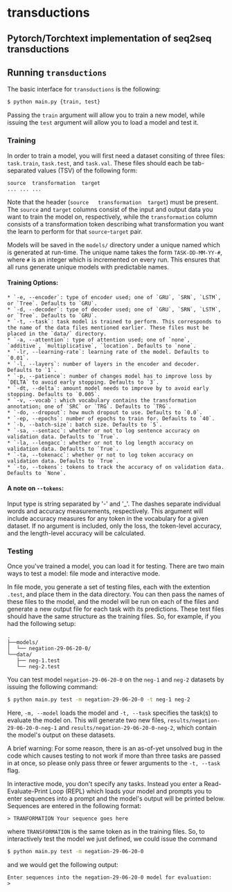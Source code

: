 # transductions
## Pytorch/Torchtext implementation of seq2seq transductions


## Running `transductions`

The basic interface for `transductions` is the following:
```bash
$ python main.py {train, test}
```

Passing the `train` argument will allow you to train a new model, while 
issuing the `test` argument will allow you to load a model and test it.

### Training

In order to train a model, you will first need a dataset consiting of three
files: `task.train`, `task.test`, and `task.val`. These files should each be
tab-separated values (TSV) of the following form:

```
source	transformation	target
...	...	...
```
Note that the header (`source	transformation	target`) must be present. The
`source` and `target` columns consist of the input and output data you want to
train the model on, respectively, while the `transformation` column consists of
a transformation token describing what transformation you want the learn to 
perform for that `source`-`target` pair.

Models will be saved in the `models/` directory under a unique named which is
generated at run-time. The unique name takes the form `TASK-DD-MM-YY-#`, where
`#` is an integer which is incremented on every run. This ensures that all runs
generate unique models with predictable names.

#### Training Options:

	* `-e, --encoder`: type of encoder used; one of `GRU`, `SRN`, `LSTM`, or `Tree`. Defaults to `GRU`.
	* `-d, --decoder`: type of decoder used; one of `GRU`, `SRN`, `LSTM`, or `Tree`. Defaults to `GRU`.
	* `-t, --task`: task model is trained to perform. This corresponds to the name of the data files mentioned earlier. These files must be placed in the `data/` directory.
	* `-a, --attention`: type of attention used; one of `none`, `additive`, `multiplicative`, `location`. Defaults to `none`.
	* `-lr, --learning-rate`: learning rate of the model. Defaults to `0.01`.
	* `-l, --layers`: number of layers in the encoder and decoder. Defaults to `1`.
	* `-p, --patience`: number of changes model has to improve loss by `DELTA` to avoid early stopping. Defaults to `3`.
	* `-dt, --delta`: amount model needs to improve by to avoid early stopping. Defaults to `0.005`.
	* `-v, --vocab`: which vocabulary contains the transformation annotation; one of `SRC` or `TRG`. Defaults to `TRG`.
	* `-do, --dropout`: how much dropout to use. Defaults to `0.0`.
	* `-ep, --epochs`: number of epochs to train for. Defaults to `40`.
	* `-b, --batch-size`: batch size. Defaults to `5`.
	* `-sa, --sentacc`: whether or not to log sentence accuracy on validation data. Defaults to `True`.
	* `-la, --lengacc`: whether or not to log length accuracy on validation data. Defaults to `True`.
	* `-ta, --tokenacc`: whether or not to log token accuracy on validation data. Defaults to `True`.
	* `-to, --tokens`: tokens to track the accuracy of on validation data. Defaults to `None`.

#### A note on `--tokens`:

Input type is string separated by '-' and '_'. The dashes separate individual 
words and accuracy measurements, respectively. This argument will include 
accuracy measures for any token in the vocabulary for a given dataset. If no 
argument is included, only the loss, the token-level accuracy, and the 
length-level accuracy will be calculated.

### Testing

Once you've trained a model, you can load it for testing. There are two main
ways to test a model: file mode and interactive mode.

In file mode, you generate a set of testing files, each with the extention `.test`, and place them in the data directory. You can then pass the names of these files to the model, and the model will be run on each of the files and generate a new output file for each task with its predictions. These test
files should have the same structure as the training files.
So, for example, if you had the following setup:

```
.
├──models/
│  └── negation-29-06-20-0/
└──data/
   ├── neg-1.test
   └── neg-2.test

```

You can test model `negation-29-06-20-0` on the `neg-1` and `neg-2` datasets by issuing the following command:

```bash
$ python main.py test -m negation-29-06-20-0 -t neg-1 neg-2
```

Here, `-m, --model` loads the model and `-t, --task` specifies the task(s)
to evaluate the model on. This will generate two new files,
`results/negation-29-06-20-0-neg-1` and `results/negation-29-06-20-0-neg-2`,
which contain the model's output on these datasets.

A brief warning: For some reason, there is an as-of-yet unsolved bug in the code which causes testing to not work if more than three tasks are passed in at
once, so please only pass three or fewer arguments to the `-t, --task` flag.

In interactive mode, you don't specify any tasks. Instead you enter a 
Read-Evaluate-Print Loop (REPL) which loads your model and prompts you to enter
sequences into a prompt and the model's output will be printed below. Sequences
are entered in the following format:
```
> TRANFORMATION Your sequence goes here
```
where `TRANSFORMATION` is the same token as in the training files. So, to 
interactively test the model we just defined, we could issue the command
``` bash
$ python main.py test -m negation-29-06-20-0
```

and we would get the following output:
```
Enter sequences into the negation-29-06-20-0 model for evaluation:
>
```

